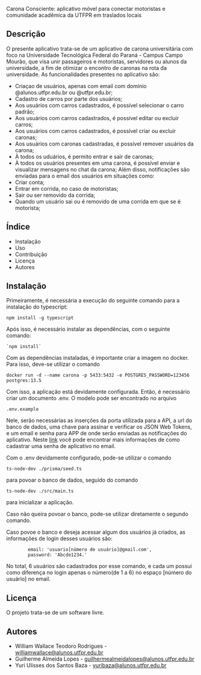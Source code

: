 Carona Consciente: aplicativo móvel para conectar motoristas e comunidade acadêmica da UTFPR em traslados locais

## Descrição
O presente aplicativo trata-se de um aplicativo de carona universitária com foco na Universidade Tecnológica Federal do Paraná - Campus Campo Mourão, 
que visa unir passageiros e motoristas, servidores ou alunos da universidade, a fim de otimizar o encontro de caronas na rota da universidade.
As funcionalidades presentes no aplicativo são:
  - Criaçao de usuários, apenas com email com domínio @alunos.utfpr.edu.br ou @utfpr.edu.br;
  - Cadastro de carros por parte dos usuários;
  - Aos usuários com carros cadastrados, é possível selecionar o carro padrão;
  - Aos usuários com carros cadastrados, é possível editar ou excluir carros;
  - Aos usuários com carros cadastrados, é possível criar ou excluir caronas;
  - Aos usuários com caronas cadastradas, é possível remover usuários da carona;
  - À todos os uduários, é permito entrar e sair de caronas;
  - À todos os usuários presentes em uma carona, é possível enviar e visualizar mensagens no chat da carona;
Além disso, notificações são enviadas para o email dos usuários em situações como:
  - Criar conta;
  - Entrar em corrida, no caso de motoristas;
  - Sair ou ser removido da corrida;
  - Quando um usuário sai ou é removido de uma corrida em que se é motorista;

## Índice
- Instalação
- Uso
- Contribuição
- Licença
- Autores

## Instalação
  Primeiramente, é necessária a execução do seguinte comando para a instalação do typescript:
  
  `npm install -g typescript`
  
  Após isso, é necessário instalar as dependências, com o seguinte comando:

    `npm install`

  Com as dependências instaladas, é importante criar a imagem no docker. Para isso, deve-se utilizar o comando

  `docker run -d --name carona -p 5433:5432 -e POSTGRES_PASSWORD=123456 postgres:13.5`

  Com isso, a aplicação está devidamente configurada. Então, é necessário criar um documento .env. O modelo pode ser encontrado no arquivo 

  `.env.example`

  Nele, serão necessárias as inserções da porta utilizada para a API, a url do banco de dados, uma chave para assinar e verificar os JSON Web Tokens, e um email e senha para APP de onde serão enviadas as notificações do aplicativo. 
  Neste [link](https://www.bing.com/ck/a?!&&p=2f2547c968ceb018JmltdHM9MTcyODk1MDQwMCZpZ3VpZD0yMzg2NDM5Ni00NDlhLTYxM2QtMTNjMC01NzE1NDVlMzYwYmImaW5zaWQ9NTQ4NQ&ptn=3&ver=2&hsh=3&fclid=23864396-449a-613d-13c0-571545e360bb&psq=como+cadastrar+uma+senha+de+app+em+um+email&u=a1aHR0cHM6Ly93d3cucG9ydGFsaW5zaWdodHMuY29tLmJyL3Blcmd1bnRhcy1mcmVxdWVudGVzL2NvbW8tY3JpYXItc2VuaGEtZGUtYXBwLW5vLWdtYWlsIzp-OnRleHQ9QWNlc3NlJTIwc3VhJTIwQ29udGElMjBkbyUyMEdvb2dsZS4lMjBTZWxlY2lvbmUlMjBTZWd1cmFuJUMzJUE3YS4lMjBFbSxvbmRlJTIwdXNhciVDMyVBMSUyMGElMjBzZW5oYSUyMGRlJTIwYXBwLiUyMFNlbGVjaW9uZSUyMEdlcmFyLg&ntb=1) você pode encontrar mais informações de como cadastrar uma senha de aplicativo no email.

  Com o .env devidamente configurado, pode-se utilizar o comando 

  `ts-node-dev ./prisma/seed.ts`

  para povoar o banco de dados, seguido do comando

  `ts-node-dev ./src/main.ts`

  para inicializar a aplicação. 

  Caso não queira povoar o banco, pode-se utilizar diretamente o segundo comando. 

  Caso povoe o banco e deseja acessar algum dos usuários já criados, as informações de login desses usuários são:

            email: 'usuario[número de usuário]@gmail.com',
            password: 'Abcde1234.'

  No total, 6 usuários são cadastrados por esse comando, e cada um possui como diferença no login apenas o número(de 1 a 6) no espaço [número do usuário] no email.
    

## Licença
O projeto trata-se de um software livre.

## Autores
  - William Wallace Teodoro Rodrigues - williamwallace@alunos.utfpr.edu.br
  - Guilherme Almeida Lopes - guilhermealmeidalopes@alunos.utfpr.edu.br
  - Yuri Ulisses dos Santos Baza - yuribaza@alunos.utfpr.edu.br
